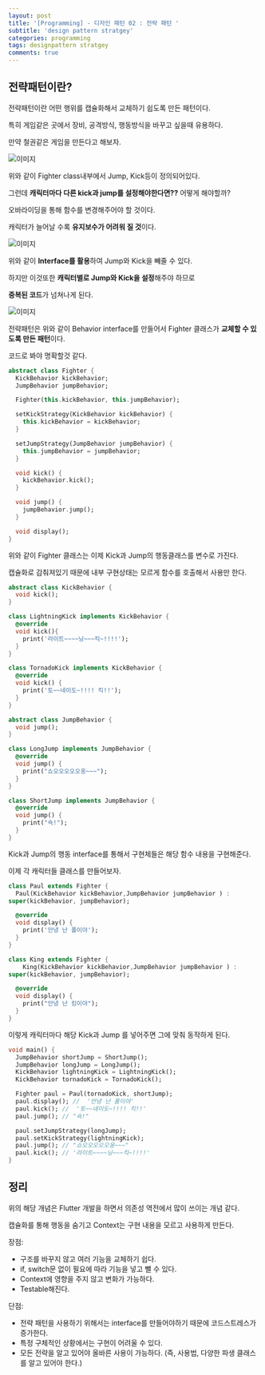 ```yaml
---
layout: post
title: '[Programming] - 디자인 패턴 02 : 전략 패턴 '
subtitle: 'design pattern stratgey'
categories: programming
tags: designpattern stratgey
comments: true
---
```


## 전략패턴이란?

전략패턴이란 어떤 행위를 캡슐화해서 교체하기 쉽도록 만든 패턴이다.

특히 게임같은 곳에서 장비, 공격방식, 행동방식을 바꾸고 싶을때 유용하다.

만약 철권같은 게임을 만든다고 해보자.

![이미지](https://Funncy.github.io/assets/img/programming/2021-04-23-pattern-01.png 'Stratgey pattern 01')

위와 같이 Fighter class내부에서 Jump, Kick등이 정의되어있다.

그런데 **캐릭터마다 다른 kick과 jump를 설정해야한다면??** 어떻게 해야할까?

오바라이딩을 통해 함수를 변경해주어야 할 것이다.

캐릭터가 늘어날 수록 **유지보수가 어려워 질 것**이다.

![이미지](https://Funncy.github.io/assets/img/programming/2021-04-23-pattern-02.png 'Stratgey pattern 02')

위와 같이 **Interface를 활용**하여 Jump와 Kick을 빼줄 수 있다.

하지만 이것또한 **캐릭터별로 Jump와 Kick을 설정**해주야 하므로

**중복된 코드**가 넘쳐나게 된다.

![이미지](https://Funncy.github.io/assets/img/programming/2021-04-23-pattern-03.png 'Stratgey pattern 03')

전략패턴은 위와 같이 Behavior interface를 만들어서 Fighter 클래스가 **교체할 수 있도록 만든 패턴**이다.

코드로 봐야 명확할것 같다.

```dart
abstract class Fighter {
  KickBehavior kickBehavior;
  JumpBehavior jumpBehavior;

  Fighter(this.kickBehavior, this.jumpBehavior);

  setKickStrategy(KickBehavior kickBehavior) {
    this.kickBehavior = kickBehavior;
  }

  setJumpStrategy(JumpBehavior jumpBehavior) {
    this.jumpBehavior = jumpBehavior;
  }

  void kick() {
    kickBehavior.kick();
  }

  void jump() {
    jumpBehavior.jump();
  }

  void display();
}
```

위와 같이 Fighter 클래스는 이제 Kick과 Jump의 행동클래스를 변수로 가진다.

캡슐화로 감춰져있기 때문에 내부 구현상태는 모르게 함수를 호출해서 사용만 한다.

```dart
abstract class KickBehavior {
  void kick();
}

class LightningKick implements KickBehavior {
  @override
  void kick(){
    print('라이트~~~~닝~~~킥~!!!!');
  }
}

class TornadoKick implements KickBehavior {
  @override
  void kick() {
    print('토~~네이도~!!!! 킥!!');
  }
}
```

```dart
abstract class JumpBehavior {
  void jump();
}

class LongJump implements JumpBehavior {
  @override
  void jump() {
    print("쇼오오오오오옹~~~");
  }
}

class ShortJump implements JumpBehavior {
  @override
  void jump() {
    print("쇽!");
  }
}
```

Kick과 Jump의 행동 interface를 통해서 구현체들은 해당 함수 내용을 구현해준다.

이제 각 캐릭터들 클래스를 만들어보자.

```dart
class Paul extends Fighter {
  Paul(KickBehavior kickBehavior,JumpBehavior jumpBehavior ) :
super(kickBehavior, jumpBehavior);

  @override
  void display() {
    print('안녕 난 폴이야');
  }
}

class King extends Fighter {
    King(KickBehavior kickBehavior,JumpBehavior jumpBehavior ) :
super(kickBehavior, jumpBehavior);

  @override
  void display() {
    print("안녕 난 킹이야");
  }
}
```

이렇게 캐릭터마다 해당 Kick과 Jump 를 넣어주면 그에 맞춰 동작하게 된다.

```dart
void main() {
  JumpBehavior shortJump = ShortJump();
  JumpBehavior longJump = LongJump();
  KickBehavior lightningKick = LightningKick();
  KickBehavior tornadoKick = TornadoKick();

  Fighter paul = Paul(tornadoKick, shortJump);
  paul.display(); //  '안녕 난 폴이야'
  paul.kick(); //  '토~~네이도~!!!! 킥!!'
  paul.jump(); // "쇽!"

  paul.setJumpStrategy(longJump);
  paul.setKickStrategy(lightningKick);
  paul.jump(); // "쇼오오오오오옹~~~"
  paul.kick(); // '라이트~~~~닝~~~킥~!!!!'
}
```

## 정리

위의 해당 개념은 Flutter 개발을 하면서 의존성 역전에서 많이 쓰이는 개념 같다.

캡슐화를 통해 행동을 숨기고 Context는 구현 내용을 모르고 사용하게 만든다.

장점:

- 구조를 바꾸지 않고 여러 기능을 교체하기 쉽다.
- if, switch문 없이 필요에 따라 기능을 넣고 뺄 수 있다.
- Context에 영향을 주지 않고 변화가 가능하다.
- Testable해진다.

단점:

- 전략 패턴을 사용하기 위해서는 interface를 만들어야하기 때문에 코드스트레스가 증가한다.
- 특정 구체적인 상황에서는 구현이 어려울 수 있다.
- 모든 전략을 알고 있어야 올바른 사용이 가능하다. (즉, 사용법, 다양한 파생 클래스를 알고 있어야 한다.)
